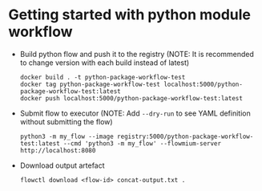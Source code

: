 # Getting started with python module workflow

-   Build python flow and push it to the registry (NOTE: It is recommended to change version with each build instead of latest)

    ```
    docker build . -t python-package-workflow-test
    docker tag python-package-workflow-test localhost:5000/python-package-workflow-test:latest
    docker push localhost:5000/python-package-workflow-test:latest
    ```

-   Submit flow to executor (NOTE: Add `--dry-run` to see YAML definition without submitting the flow)

    ```
    python3 -m my_flow --image registry:5000/python-package-workflow-test:latest --cmd 'python3 -m my_flow' --flowmium-server http://localhost:8080
    ```

-   Download output artefact

    ```
    flowctl download <flow-id> concat-output.txt .
    ```
